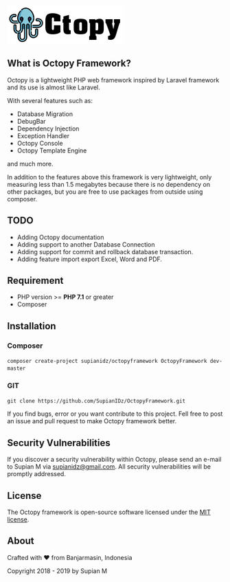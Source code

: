 ![Screenshot](public/img/logo.png)

## What is Octopy Framework?

Octopy is a lightweight PHP web framework inspired by Laravel framework and its use is almost like Laravel.

With several features such as:

* Database Migration
* DebugBar
* Dependency Injection
* Exception Handler
* Octopy Console
* Octopy Template Engine

and much more.

In addition to the features above this framework is very lightweight, only measuring less than 1.5 megabytes because there is no dependency on other packages, but you are free to use packages from outside using composer.

## TODO

* Adding Octopy documentation
* Adding support to another Database Connection
* Adding support for commit and rollback database transaction.
* Adding feature import export Excel, Word and PDF.

## Requirement

* PHP version >= **PHP 7.1** or greater
* Composer

## Installation
### Composer
  `composer create-project supianidz/octopyframework OctopyFramework dev-master`
  
### GIT
  `git clone https://github.com/SupianIDz/OctopyFramework.git`

If you find bugs, error or you want contribute to this project. Fell free to post an issue and pull request to make Octopy framework better.

## Security Vulnerabilities

If you discover a security vulnerability within Octopy, please send an e-mail to Supian M via [supianidz@gmail.com](mailto:supianidz@gmail.com). All security vulnerabilities will be promptly addressed.

## License

The Octopy framework is open-source software licensed under the [MIT license](https://opensource.org/licenses/MIT).

## About

Crafted with :heart: from Banjarmasin, Indonesia

Copyright 2018 - 2019 by Supian M
